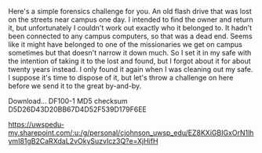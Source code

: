 Here's a simple forensics challenge for you. An old flash drive that was lost on the streets near campus one day. I intended to find the owner and return it, but unfortunately I couldn't work out exactly who it belonged to. It hadn't been connected to any campus computers, so that was a dead end. Seems like it might have belonged to one of the missionaries we get on campus sometimes but that doesn't narrow it down much. So I set it in my safe with the intention of taking it to the lost and found, but I forgot about it for about twenty years instead. I only found it again when I was cleaning out my safe. I suppose it's time to dispose of it, but let's throw a challenge on here before we send it to the great by-and-by.

Download... DF100-1
MD5 checksum D5D26D43D20BB67D4D52F539D179F6EE

https://uwspedu-my.sharepoint.com/:u:/g/personal/cjohnson_uwsp_edu/EZ8KXiGBIGxOrN1lhymI81gB2CaRXdaL2vOkySuzvIcz3Q?e=XjHifH

